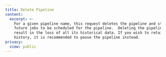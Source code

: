 ```yaml
---
title: Delete Pipeline
content:
  excerpt: >-
    For a given pipeline name, this request deletes the pipeline and stops any
    future jobs to be scheduled for the pipeline.  Deleting the pipeline will
    result in the loss of all its historical data. If you wish to retain the
    history, it is recommended to pause the pipeline instead.
privacy:
  view: public
---
```


